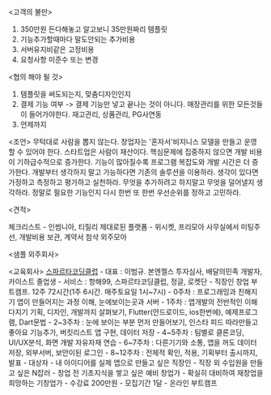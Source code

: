 <고객의 불만>
1. 350만원 든다해놓고 알고보니 35만원짜리 템플릿
2. 기능추가할때마다 말도안되는 추가비용
3. 서버유지비같은 고정비용
4. 요청사항 미준수 또는 변경


<협의 해야 될 것>
1. 템플릿을 써도되는지, 맞춤디자인인지
2. 결제 기능 여부
-> 결제 기능만 넣고 끝나는 것이 아니다. 매장관리를 위한 모든것들이 들어가야한다.
재고관리, 상품관리, PG사연동
3. 언제까지


<조언>
무턱대로 사람을 뽑지 않는다.
창업자는 '혼자서'비지니스 모델을 만들고 운영할 수 있어야 한다.
스타트업은 사람이 재산이다.
핵심문제에 집중하지 않으면 개발 비용이 기하급수적으로 증가한다.
기능이 많아질수록 프로그램 복잡도와 개발 시간은 더 증가한다.
개발부터 생각하지 말고 가능하다면 기존의 솔루션을 이용하라.
생각이 있다면 가정하고 측정하고 평가하고 실천하라.
무엇을 추가하려고 하지말고 무엇을 덜어낼지 생각하라.
정말로 필요한 기능인지 다시 한번 또 한번 우선순위를 정하고 고민하라.



<견적>

체크리스트 - 인썸니아, 티릴리
제대로된 플랫폼 -  위시켓, 프리모아
    사무실에서 미팅주선, 개발비용 보관, 계약서 첨삭
외주모아





<샘플 외주회사>

<교육회사>
[스파르타코딩클럽](https://chang.spartacodingclub.kr/)
    - 대표 : 이범규. 본엔젤스 투자심사, 배달의민족 개발자, 카이스트 졸업생
    - 서비스 : 항해99, 스파르타코딩클럽, 정글, 로켓단
    - 직장인 창업 부트캠프. 12주 72시간(1주 6시간. 매주토요일 1시~7시)
        - 0주차 : 프로그래밍과 친해지기
            앱이 만들어지는 과정 이해, 눈에보이는곳과 서버
        - 1주차 : 앱개발의 전반적인 이해 다지기
            기획, 디자인, 개발까지 살펴보기, Flutter(안드로이드, ios한번에), 예제프로그램, Dart문법
        - 2~3주차 : 눈에 보이는 부분 먼저 만들어보기, 인스타 피드 따라만들고 좋아요 기능추가, 버킷리스트 앱 구현, 데이터 저장
        - 4~5주차 : 팀별로 클론코딩, UI/UX분석, 화면 개발 자유자재 연습
        - 6~7주차 : 다른기기와 소통, 앱을 꺼도 데이터저장, 외부서버, 보안이된 로그인
        - 8~12주차 : 전체적 확인, 적용, 기획부터 출시까지, 발표
    - 대상자
      - 내 아이디어를 실제 앱으로 만들고 싶은 직장인
      - 직장 외 수입원을 만들고 싶은 N잡러
      - 창업 전 기초지식을 쌓고 싶은 예비 창업가
      - 확실히 대비하여 재창업을 희망하는 기창업가
    - 수강료 200만원
    - 모집기간 1달
    - 온라인 부트캠프